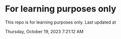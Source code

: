 # For learning purposes only
This repo is for learning purposes only.
Last updated at

Thursday, October 19, 2023 7:21:12 AM

